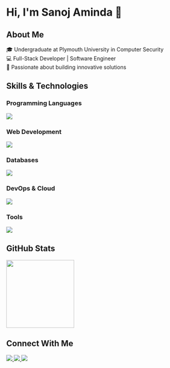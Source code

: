# Hi, I'm Sanoj Aminda 👋

## About Me
🎓 Undergraduate at Plymouth University in Computer Security  
💻 Full-Stack Developer | Software Engineer  
🚀 Passionate about building innovative solutions  

## Skills & Technologies

### Programming Languages
<p align="left">
    <a href="https://skillicons.dev">
        <img src="https://skillicons.dev/icons?i=c,cs,cpp,java,python,javascript,typescript,dart"/>
    </a>
</p>

### Web Development
<p align="left">
    <a href="https://skillicons.dev">
        <img src="https://skillicons.dev/icons?i=spring,nodejs,flask,php,dotnet,vite,react,nextjs,tailwind,bootstrap"/>
    </a>
</p>

### Databases
<p align="left">
    <a href="https://skillicons.dev">
        <img src="https://skillicons.dev/icons?i=mysql,sqlite,postgres,mongodb,firebase,redis,supabase"/>
    </a>
</p>

### DevOps & Cloud
<p align="left">
    <a href="https://skillicons.dev">
        <img src="https://skillicons.dev/icons?i=docker,azure,aws,githubactions,vercel"/>
    </a>
</p>

### Tools
<p align="left">
    <a href="https://skillicons.dev">
        <img src="https://skillicons.dev/icons?i=vscode,idea,pycharm,visualstudio,windows,kali,git,github,postman"/>
    </a>
</p>

## GitHub Stats

<p align="left">
  <!-- <img height="180em" src="https://github-readme-stats.vercel.app/api?username=donsanoj&show_icons=true&theme=dark&include_all_commits=true&count_private=true"/> -->
  <img height="180em" src="https://github-readme-stats.vercel.app/api/top-langs/?username=donsanoj&layout=compact&langs_count=8&theme=dark"/>
</p>

## Connect With Me

<p align="left">
  <a href="https://www.linkedin.com/in/sanoj-aminda/">
    <img src="https://skillicons.dev/icons?i=linkedin"/>
  </a>
  <a href="https://twitter.com/sanoj1128">
    <img src="https://skillicons.dev/icons?i=twitter"/>
  </a>
  <a href="mailto:your-email@example.com">
    <img src="https://skillicons.dev/icons?i=gmail"/>
  </a>
</p>

<!-- <p align="center"> 
  Visitor count<br>
  <img src="https://profile-counter.glitch.me/donsanoj/count.svg" />
</p> -->
